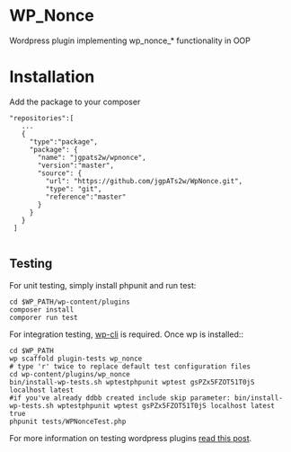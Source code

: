 # WP_Nonce
Wordpress plugin implementing wp_nonce_* functionality in OOP

 # Installation
 
 Add the package to your composer
 ```composer
"repositories":[
    ...
    {
      "type":"package",
      "package": {
        "name": "jgpats2w/wpnonce",
        "version":"master",
        "source": {
          "url": "https://github.com/jgpATs2w/WpNonce.git",
          "type": "git",
          "reference":"master"
        }
      }
    }
  ]
```

 ```

```


## Testing

For unit testing, simply install phpunit and run test:
```
cd $WP_PATH/wp-content/plugins
composer install
comporer run test
```

For integration testing, [wp-cli](http://wp-cli.org/) is required. Once wp is installed::
```
cd $WP_PATH
wp scaffold plugin-tests wp_nonce
# type 'r' twice to replace default test configuration files
cd wp-content/plugins/wp_nonce
bin/install-wp-tests.sh wptestphpunit wptest gsPZx5FZOT51T0jS localhost latest
#if you've already ddbb created include skip parameter: bin/install-wp-tests.sh wptestphpunit wptest gsPZx5FZOT51T0jS localhost latest true
phpunit tests/WPNonceTest.php

```

For more information on testing wordpress plugins [read this post](https://www.smashingmagazine.com/2017/12/automated-testing-wordpress-plugins-phpunit/).
